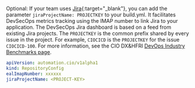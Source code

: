 Optional: If your team uses [Jira](https://jsw.ibm.com){:target="_blank"}, you can add the parameter `jiraProjectName: PROJECTKEY` to your build.yml. It facilitates DevSecOps metrics tracking using the IMAP number to link Jira to your application.  The DevSecOps Jira dashboard is based on a feed from existing Jira projects. The `PROJECTKEY` is the common prefix shared by every issue in the project. For example, `CIOCICD` is the `PROJECTKEY` for the issue `CIOCICD-100`.  For more information, see the CIO DX&HFRI [DevOps Industry Benchmarks page](https://w3.ibm.com/w3publisher/dxhrfi/skills-guilds/devops-agile/industry-benchmark).
```yaml
apiVersion: automation.cio/v1alpha1
kind: RepositoryConfig
ealImapNumber: xxxxxx
jiraProjectName: <PROJECT-KEY>
```
